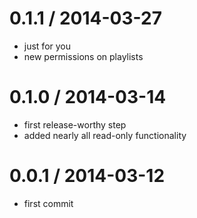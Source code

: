 0.1.1 / 2014-03-27
==================
* just for you
* new permissions on playlists

0.1.0 / 2014-03-14
==================
* first release-worthy step
* added nearly all read-only functionality

0.0.1 / 2014-03-12
==================
* first commit
